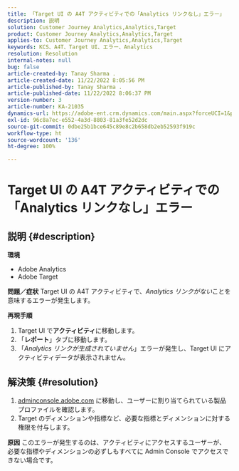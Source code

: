 ```yaml
---
title: 「Target UI の A4T アクティビティでの「Analytics リンクなし」エラー」
description: 説明
solution: Customer Journey Analytics,Analytics,Target
product: Customer Journey Analytics,Analytics,Target
applies-to: Customer Journey Analytics,Analytics,Target
keywords: KCS、A4T、Target UI、エラー、Analytics
resolution: Resolution
internal-notes: null
bug: false
article-created-by: Tanay Sharma .
article-created-date: 11/22/2022 8:05:56 PM
article-published-by: Tanay Sharma .
article-published-date: 11/22/2022 8:06:37 PM
version-number: 3
article-number: KA-21035
dynamics-url: https://adobe-ent.crm.dynamics.com/main.aspx?forceUCI=1&pagetype=entityrecord&etn=knowledgearticle&id=d5858012-a16a-ed11-9561-6045bd006a22
exl-id: 96c8a7ec-e552-4a3d-8803-81a3fe52d2dc
source-git-commit: 0dbe25b1bce645c89e8c2b658db2eb52593f919c
workflow-type: ht
source-wordcount: '136'
ht-degree: 100%

---
```


# Target UI の A4T アクティビティでの「Analytics リンクなし」エラー

## 説明 {#description}

<b>環境</b>
- Adobe Analytics
- Adobe Target



<b>問題／症状</b>
Target UI の A4T アクティビティで、*Analytics リンクがない*&#x200B;ことを意味するエラーが発生します。



<b>再現手順</b>

1.  Target UI で<b>アクティビティ</b>に移動します。
2. 「<b>レポート</b>」タブに移動します。
3. 「*Analytics リンクが生成されていません*」エラーが発生し、Target UI にアクティビティデータが表示されません。



## 解決策 {#resolution}


1. [adminconsole.adobe.com](https://adminconsole.adobe.com/) に移動し、ユーザーに割り当てられている製品プロファイルを確認します。
2. Target のディメンションや指標など、必要な指標とディメンションに対する権限を付与します。



<b>原因</b>
このエラーが発生するのは、アクティビティにアクセスするユーザーが、必要な指標やディメンションの必ずしもすべてに Admin Console でアクセスできない場合です。
